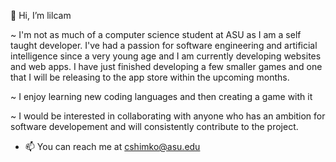 👋 Hi, I’m lilcam

~ I'm not as much of a computer science student at ASU as I am a self taught developer. I've had a passion for software engineering and artificial intelligence since a very young age and I am currently developing websites and web apps. I have just finished developing a few smaller games and one that I will be releasing to the app store within the upcoming months.

~ I enjoy learning new coding languages and then creating a game with it

~ I would be interested in collaborating with anyone who has an ambition for software developement and will consistently contribute to the project. 

- 📫 You can reach me at cshimko@asu.edu

